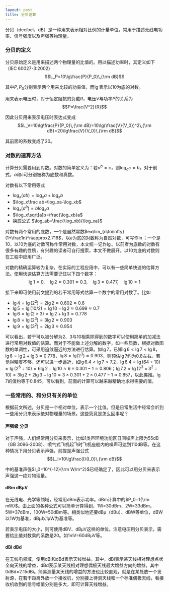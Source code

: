 ```yaml
---
layout: post
title: 分贝速算
---
```


分贝（decibel，dB）是一种用来表示相对比例的计量单位，常用于描述无线电功率、信号强度以及声强等物理量。

### 分贝的定义

分贝原始定义是用来描述两个物理量的比值的。用以描述功率时，其定义如下（IEC 60027-3:2002）
$$L_P=10\lg\frac{P}{P_0}\,{\rm dB}$$

其中$P, P_0$分别表示两个用来比较的功率值，而$\lg$表示以10为底的对数。

用来表示电压时，对于恒定阻抗的负载$R$，电压$V$与功率$P$的关系为
$$P=\frac{V^2}{R}$$

因此分贝用来表示电压时表达式变成
$$L_V=10\lg\frac{P}{P_0}\,{\rm dB}=10\lg(\frac{V}{V_0})^2\,{\rm dB}=20\lg\frac{V}{V_0}\,{\rm dB}$$

其前面的系数变成了20。

### 对数的速算方法

计算分贝需要用到对数。对数的简单定义为：若$a^b=c$，则$\log_ac=b$。对于前式，$a$和$c$可分别被称为底数和真数。

对数有以下常用等式

+ $\log_x(ab)=\log_xa+\log_xb$
+ $\log_x\frac ab=\log_xa-\log_xb$
+ $\log_x(a^b)=b\log_xa$
+ $\log_x\sqrt[a]b=\frac{\log_xb}a$
+ 换底公式 $\log_ab=\frac{\log_xb}{\log_xa}$

对数有两个常用的底数，一个是自然常数$e=\lim_{n\to\infty}(1+\frac1n)^n\approx2.718$，以$e$为底的对数称为自然对数，可写作$\ln$；一个是10，以10为底的对数可称作常用对数，本文统一记作$\lg$。以前者为底数的对数有很多有趣的性质，有兴趣的读者可自行搜索，本文不做展开。以10为底的对数则在工程中应用广泛。

对数的精确运算较为复杂，在实际的工程应用中，可以有一些简单快速的估算方法。使用快速估算方法需要记住以下四个数字：
$$\lg1=0,\quad\lg2\approx0.301\approx0.3,\quad\lg3\approx0.477,\quad\lg10=1$$

接下来即可使用前文提到的若干常用等式估算一个数字的常用对数了。比如

+ $\lg4=\lg(2^2)=2\lg2\approx0.602\approx0.6$
+ $\lg5=\lg(10/2)=\lg10-\lg2\approx0.699\approx0.7$
+ $\lg6=\lg(2\times3)=\lg2+\lg3\approx0.778$
+ $\lg8=\lg(2^3)=3\lg2\approx0.903$
+ $\lg9=\lg(3^2)=2\lg3\approx0.954$

可以看出，若干可以被分解为2、3与10相乘除得到的数字可以使用简单的加减法进行常用对数值的估算。而对于不能做上述分解的数字，如一些质数，根据对数函数的单调性，可采用迫敛逼近的方法进行估算。如$\lg7$，已知$\lg6<\lg7<\lg8$，$\lg6=\lg2+\lg3\approx0.778$，$\lg8=lg(2^3)\approx0.903$，则预估$\lg7$约为0.8左右。若觉得精度不够，还可以进一步逼近，如$\lg6.4<\lg7<7.2$，$\lg6.4=\lg(64\div10)=\lg(2^6\div10)=6\lg2-\lg10\approx6\times0.301-1\approx0.806$；$\lg7.2=\lg(2^3\times3^2\div10)=3\lg2+2\lg3-\lg10\approx3\times0.301+2\times0.477-1\approx0.857$，以此类推。$\lg7$的值约等于0.845，可以看到，前面的计算可以越来越精确地求得需要的值。

### 一些常用的、和分贝有关的单位

根据前文所述，分贝是一个相对单位，表示一个比值。但是日常生活中经常会听到一些用分贝来表示绝对物理量的场景。这些究竟是怎么回事呢？

#### 声强级 分贝

对于声强，人们经常用分贝来表示，比如1类声环境功能区日间噪声上限为55dB（GB 3096-2008）、喷气式飞机起飞时飞机座舱内的噪声可达到110dB等。在这种情况下用分贝表示声强，前提是声强公式
$$L_I=10\lg\frac{I}{I_0}\,{\rm dB}$$

中的基准声强$I_0=10^{-12}{\rm W/m^2}$已经确定了，因此可以用分贝来表示声强这一绝对物理量。

#### dBm dBμV

在无线电、光学等领域，经常用dBm表示功率。dBm计算中的$P_0=1{\rm mW}$。由上面的各种公式可以简单计算得到，1W=30dBm，2W=33dBm，5W=37dBm，100W=50dBm等。相类似地还要dBμ（dBu）、dBW等单位，dBW以1W为基准，dBμ以1μW为基准等。

若表示电压的大小，则可使用dBV、dBμV这样的单位。注意电压用分贝表示，需要给比值对数乘的系数是20。如1mV=60dBμV等。

#### dBi dBd

在无线电领域，使用dBi和dBd表示天线增益。其中，dBi表示某天线相对理想点状全向天线的增益，dBd表示某天线相对理想偶极天线最大增益方向的增益。其中0dBd=2.15dBi。简易测量某天线的增益的方法也比较直观，就是在某处放一个发射源，在若干距离外放一个接收机，分别接上待测天线和一个标准偶极天线，看接收机收到的信号幅值分别是多大，即可计算天线增益。
